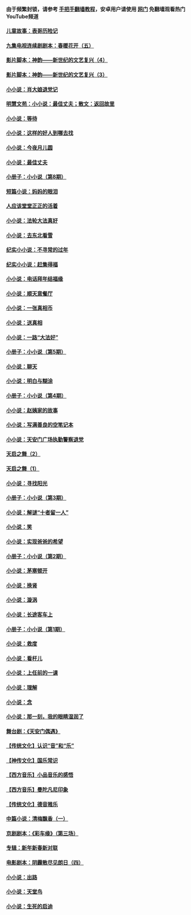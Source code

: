 #### 由于频繁封锁，请参考 [手把手翻墙教程](https://github.com/gfw-breaker/guides/wiki/)，安卓用户请使用 [网门](https://github.com/gfw-breaker/nogfw/blob/master/dl.md?t=06130000) 免翻墙观看热门YouTube频道 

#### [儿童故事：表哥历险记](../pages/328/383535.md?t=06130000) 

#### [九集电视连续剧剧本：春暖花开（五）](../pages/328/275919.md?t=06130000) 

#### [影片脚本：神韵——新世纪的文艺复兴（4）](../pages/328/266089.md?t=06130000) 

#### [影片脚本：神韵——新世纪的文艺复兴（3）](../pages/328/266087.md?t=06130000) 

#### [小小说：肖大娘退党记](../pages/328/239807.md?t=06130000) 

#### [明慧文苑：小小说：最佳丈夫；散文：返回故里](../pages/328/3439.md?t=06130000) 

#### [小小说：等待](../pages/328/223927.md?t=06130000) 

#### [小小说：这样的好人到哪去找](../pages/328/209396.md?t=06130000) 

#### [小小说：今夜月儿圆](../pages/328/193588.md?t=06130000) 

#### [小小说：最佳丈夫](../pages/328/190938.md?t=06130000) 

#### [小册子：小小说（第8期）](../pages/328/188202.md?t=06130000) 

#### [短篇小说：妈妈的眼泪](../pages/328/187712.md?t=06130000) 

#### [人应该堂堂正正的活着](../pages/328/182430.md?t=06130000) 

#### [小小说：法轮大法真好](../pages/328/174669.md?t=06130000) 

#### [小小说：去东北看雪](../pages/328/173882.md?t=06130000) 

#### [纪实小小说：不寻常的过年](../pages/328/173187.md?t=06130000) 

#### [纪实小小说：赶集得福](../pages/328/172652.md?t=06130000) 

#### [小小说：电话拜年结福缘](../pages/328/172533.md?t=06130000) 

#### [小小说：顺天意餐厅](../pages/328/170182.md?t=06130000) 

#### [小小说：一张真相币](../pages/328/169410.md?t=06130000) 

#### [小小说：送真相](../pages/328/166713.md?t=06130000) 

#### [小小说：一路“大法好”](../pages/328/162016.md?t=06130000) 

#### [小册子：小小说（第5期）](../pages/328/161131.md?t=06130000) 

#### [小小说：聊天](../pages/328/159640.md?t=06130000) 

#### [小小说：明白与糊涂](../pages/328/158101.md?t=06130000) 

#### [小册子：小小说（第4期）](../pages/328/158006.md?t=06130000) 

#### [小小说：赵姨家的故事](../pages/328/157843.md?t=06130000) 

#### [小小说：写满善良的空笔记本](../pages/328/157382.md?t=06130000) 

#### [小小说：天安门广场执勤警察退党](../pages/328/156982.md?t=06130000) 

#### [天启之舞（2）](../pages/328/153440.md?t=06130000) 

#### [天启之舞（1）](../pages/328/153439.md?t=06130000) 

#### [小小说：寻找阳光](../pages/328/153065.md?t=06130000) 

#### [小册子：小小说（第3期）](../pages/328/151715.md?t=06130000) 

#### [小小说：解谜“十者留一人”](../pages/328/148967.md?t=06130000) 

#### [小小说：笑](../pages/328/148905.md?t=06130000) 

#### [小小说：实现爸爸的希望](../pages/328/148096.md?t=06130000) 

#### [小册子：小小说（第2期）](../pages/328/147214.md?t=06130000) 

#### [小小说：茅塞顿开](../pages/328/147030.md?t=06130000) 

#### [小小说：换肾](../pages/328/146770.md?t=06130000) 

#### [小小说：漩涡](../pages/328/146683.md?t=06130000) 

#### [小小说：长途客车上](../pages/328/145076.md?t=06130000) 

#### [小册子：小小说（第1期）](../pages/328/143963.md?t=06130000) 

#### [小小说：救度](../pages/328/143927.md?t=06130000) 

#### [小小说：看杆儿](../pages/328/142137.md?t=06130000) 

#### [小小说：上任前的一课](../pages/328/140808.md?t=06130000) 

#### [小小说：理解](../pages/328/140476.md?t=06130000) 

#### [小小说：念](../pages/328/139513.md?t=06130000) 

#### [小小说：那一刻，我的眼睛湿润了](../pages/328/138476.md?t=06130000) 

#### [舞台剧：《天安门偶遇》](../pages/328/117155.md?t=06130000) 

#### [【传统文化】认识“音”和“乐”](../pages/328/108667.md?t=06130000) 

#### [【神传文化】国乐常识](../pages/328/104225.md?t=06130000) 

#### [【西方音乐】小品音乐的感悟](../pages/328/102924.md?t=06130000) 

#### [【西方音乐】曼陀凡尼印象](../pages/328/102922.md?t=06130000) 

#### [【传统文化】德音雅乐](../pages/328/102923.md?t=06130000) 

#### [中篇小说：清梅飘香（一）](../pages/328/101058.md?t=06130000) 

#### [京剧剧本：《彩车缘》（第三场）](../pages/328/96434.md?t=06130000) 

#### [专辑：新年新春新对联](../pages/328/94991.md?t=06130000) 

#### [电影剧本：阴霾散尽见朗日（四）](../pages/328/87081.md?t=06130000) 

#### [小小说：出路](../pages/328/84848.md?t=06130000) 

#### [小小说：天堂鸟](../pages/328/83084.md?t=06130000) 

#### [小小说：生死的启迪](../pages/328/70977.md?t=06130000) 

